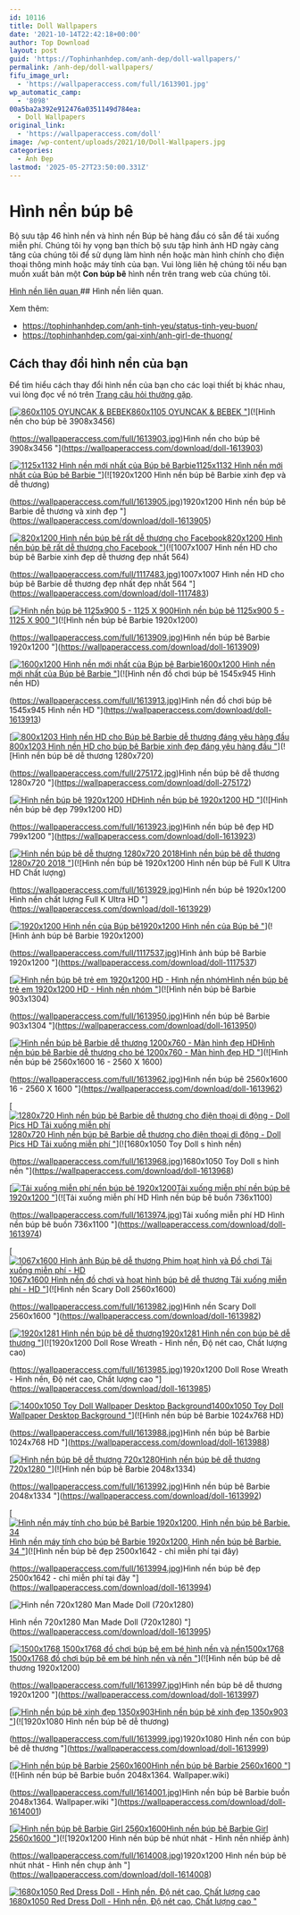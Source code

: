 ```yaml
---
id: 10116
title: Doll Wallpapers
date: '2021-10-14T22:42:18+00:00'
author: Top Download
layout: post
guid: 'https://Tophinhanhdep.com/anh-dep/doll-wallpapers/'
permalink: /anh-dep/doll-wallpapers/
fifu_image_url:
  - 'https://wallpaperaccess.com/full/1613901.jpg'
wp_automatic_camp:
  - '8098'
00a5ba2a392e912476a0351149d784ea:
  - Doll Wallpapers
original_link:
  - 'https://wallpaperaccess.com/doll'
image: /wp-content/uploads/2021/10/Doll-Wallpapers.jpg
categories:
  - Ảnh Đẹp
lastmod: '2025-05-27T23:50:00.331Z'
---
```

# Hình nền búp bê

Bộ sưu tập 46 hình nền và hình nền Búp bê hàng đầu có sẵn để tải xuống miễn phí. Chúng tôi hy vọng bạn thích bộ sưu tập hình ảnh HD ngày càng tăng của chúng tôi để sử dụng làm hình nền hoặc màn hình chính cho điện thoại thông minh hoặc máy tính của bạn. Vui lòng liên hệ chúng tôi nếu bạn muốn xuất bản một **Con búp bê** hình nền trên trang web của chúng tôi.

[Hình nền liên quan ](#related) ## Hình nền liên quan.

   
 Xem thêm:

   
- <https://tophinhanhdep.com/anh-tinh-yeu/status-tinh-yeu-buon/>
- <https://tophinhanhdep.com/gai-xinh/anh-girl-de-thuong/>

## Cách thay đổi hình nền của bạn

Để tìm hiểu cách thay đổi hình nền của bạn cho các loại thiết bị khác nhau, vui lòng đọc về nó trên [Trang câu hỏi thường gặp](https://tophinhanhdep.com/faq/).

  
[[![860x1105 OYUNCAK & BEBEK](https://wallpaperaccess.com/full/1613901.jpg)860x1105 OYUNCAK &amp; BEBEK "](https://wallpaperaccess.com/download/doll-1613901)](![Hình nền cho búp bê 3908x3456)

(https://wallpaperaccess.com/full/1613903.jpg)Hình nền cho búp bê 3908x3456 "](https://wallpaperaccess.com/download/doll-1613903)

[[![1125x1132 Hình nền mới nhất của Búp bê Barbie](https://wallpaperaccess.com/full/1117480.jpg)1125x1132 Hình nền mới nhất của Búp bê Barbie "](https://wallpaperaccess.com/download/doll-1117480)](![1920x1200 Hình nền búp bê Barbie xinh đẹp và dễ thương)

(https://wallpaperaccess.com/full/1613905.jpg)1920x1200 Hình nền búp bê Barbie dễ thương và xinh đẹp "](https://wallpaperaccess.com/download/doll-1613905)

[[![820x1200 Hình nền búp bê rất dễ thương cho Facebook](https://wallpaperaccess.com/full/1613906.jpg)820x1200 Hình nền búp bê rất dễ thương cho Facebook "](https://wallpaperaccess.com/download/doll-1613906)](![1007x1007 Hình nền HD cho búp bê Barbie xinh đẹp dễ thương đẹp nhất 564)

(https://wallpaperaccess.com/full/1117483.jpg)1007x1007 Hình nền HD cho búp bê Barbie dễ thương đẹp nhất đẹp nhất 564 "](https://wallpaperaccess.com/download/doll-1117483)

[[![Hình nền búp bê 1125x900 5 - 1125 X 900](https://wallpaperaccess.com/full/1613908.jpg)Hình nền búp bê 1125x900 5 - 1125 X 900 "](https://wallpaperaccess.com/download/doll-1613908)](![Hình nền búp bê Barbie 1920x1200)

(https://wallpaperaccess.com/full/1613909.jpg)Hình nền búp bê Barbie 1920x1200 "](https://wallpaperaccess.com/download/doll-1613909)

[[![1600x1200 Hình nền mới nhất của Búp bê Barbie](https://wallpaperaccess.com/full/1117485.jpg)1600x1200 Hình nền mới nhất của Búp bê Barbie "](https://wallpaperaccess.com/download/doll-1117485)](![Hình nền đồ chơi búp bê 1545x945 Hình nền HD)

(https://wallpaperaccess.com/full/1613913.jpg)Hình nền đồ chơi búp bê 1545x945 Hình nền HD "](https://wallpaperaccess.com/download/doll-1613913)

[[![800x1203 Hình nền HD cho Búp bê Barbie dễ thương đáng yêu hàng đầu](https://wallpaperaccess.com/full/1613920.jpg)800x1203 Hình nền HD cho búp bê Barbie xinh đẹp đáng yêu hàng đầu "](https://wallpaperaccess.com/download/doll-1613920)](![Hình nền búp bê dễ thương 1280x720)

(https://wallpaperaccess.com/full/275172.jpg)Hình nền búp bê dễ thương 1280x720 "](https://wallpaperaccess.com/download/doll-275172)

[[![Hình nền búp bê 1920x1200 HD](https://wallpaperaccess.com/full/1117572.jpg)Hình nền búp bê 1920x1200 HD "](https://wallpaperaccess.com/download/doll-1117572)](![Hình nền búp bê đẹp 799x1200 HD)

(https://wallpaperaccess.com/full/1613923.jpg)Hình nền búp bê đẹp HD 799x1200 "](https://wallpaperaccess.com/download/doll-1613923)

[[![Hình nền búp bê dễ thương 1280x720 2018](https://wallpaperaccess.com/full/1613925.jpg)Hình nền búp bê dễ thương 1280x720 2018 "](https://wallpaperaccess.com/download/doll-1613925)](![Hình nền búp bê 1920x1200 Hình nền búp bê Full K Ultra HD Chất lượng)

(https://wallpaperaccess.com/full/1613929.jpg)Hình nền búp bê 1920x1200 Hình nền chất lượng Full K Ultra HD "](https://wallpaperaccess.com/download/doll-1613929)

[[![1920x1200 Hình nền của Búp bê](https://wallpaperaccess.com/full/1613932.jpg)1920x1200 Hình nền của Búp bê "](https://wallpaperaccess.com/download/doll-1613932)](![Hình ảnh búp bê Barbie 1920x1200)

(https://wallpaperaccess.com/full/1117537.jpg)Hình ảnh búp bê Barbie 1920x1200 "](https://wallpaperaccess.com/download/doll-1117537)

[[![Hình nền búp bê trẻ em 1920x1200 HD - Hình nền nhóm](https://wallpaperaccess.com/full/1613944.jpg)Hình nền búp bê trẻ em 1920x1200 HD - Hình nền nhóm "](https://wallpaperaccess.com/download/doll-1613944)](![Hình nền búp bê Barbie 903x1304)

(https://wallpaperaccess.com/full/1613950.jpg)Hình nền búp bê Barbie 903x1304 "](https://wallpaperaccess.com/download/doll-1613950)

[[![Hình nền búp bê Barbie dễ thương 1200x760 - Màn hình đẹp HD](https://wallpaperaccess.com/full/1613960.jpg)Hình nền búp bê Barbie dễ thương cho bé 1200x760 - Màn hình đẹp HD "](https://wallpaperaccess.com/download/doll-1613960)](![Hình nền búp bê 2560x1600 16 - 2560 X 1600)

(https://wallpaperaccess.com/full/1613962.jpg)Hình nền búp bê 2560x1600 16 - 2560 X 1600 "](https://wallpaperaccess.com/download/doll-1613962)

[[![1280x720 Hình nền búp bê Barbie dễ thương cho điện thoại di động - Doll Pics HD Tải xuống miễn phí](https://wallpaperaccess.com/full/1117630.jpg)1280x720 Hình nền búp bê Barbie dễ thương cho điện thoại di động - Doll Pics HD Tải xuống miễn phí "](https://wallpaperaccess.com/download/doll-1117630)](![1680x1050 Toy Doll s hình nền)

(https://wallpaperaccess.com/full/1613968.jpg)1680x1050 Toy Doll s hình nền "](https://wallpaperaccess.com/download/doll-1613968)

[[![Tải xuống miễn phí nền búp bê 1920x1200](https://wallpaperaccess.com/full/1613970.jpg)Tải xuống miễn phí nền búp bê 1920x1200 "](https://wallpaperaccess.com/download/doll-1613970)](![Tải xuống miễn phí HD Hình nền búp bê buồn 736x1100)

(https://wallpaperaccess.com/full/1613974.jpg)Tải xuống miễn phí HD Hình nền búp bê buồn 736x1100 "](https://wallpaperaccess.com/download/doll-1613974)

[[![1067x1600 Hình ảnh Búp bê dễ thương Phim hoạt hình và Đồ chơi Tải xuống miễn phí - HD](https://wallpaperaccess.com/full/1613981.jpg)1067x1600 Hình nền đồ chơi và hoạt hình búp bê dễ thương Tải xuống miễn phí - HD "](https://wallpaperaccess.com/download/doll-1613981)](![Hình nền Scary Doll 2560x1600)

(https://wallpaperaccess.com/full/1613982.jpg)Hình nền Scary Doll 2560x1600 "](https://wallpaperaccess.com/download/doll-1613982)

[[![1920x1281 Hình nền búp bê dễ thương](https://wallpaperaccess.com/full/1613983.jpg)1920x1281 Hình nền con búp bê dễ thương "](https://wallpaperaccess.com/download/doll-1613983)](![1920x1200 Doll Rose Wreath - Hình nền, Độ nét cao, Chất lượng cao)

(https://wallpaperaccess.com/full/1613985.jpg)1920x1200 Doll Rose Wreath - Hình nền, Độ nét cao, Chất lượng cao "](https://wallpaperaccess.com/download/doll-1613985)

[[![1400x1050 Toy Doll Wallpaper Desktop Background](https://wallpaperaccess.com/full/1613986.jpg)1400x1050 Toy Doll Wallpaper Desktop Background "](https://wallpaperaccess.com/download/doll-1613986)](![Hình nền búp bê Barbie 1024x768 HD)

(https://wallpaperaccess.com/full/1613988.jpg)Hình nền búp bê Barbie 1024x768 HD "](https://wallpaperaccess.com/download/doll-1613988)

[[![Hình nền búp bê dễ thương 720x1280](https://wallpaperaccess.com/full/1613989.jpg)Hình nền búp bê dễ thương 720x1280 "](https://wallpaperaccess.com/download/doll-1613989)](![Hình nền búp bê Barbie 2048x1334)

(https://wallpaperaccess.com/full/1613992.jpg)Hình nền búp bê Barbie 2048x1334 "](https://wallpaperaccess.com/download/doll-1613992)

[[![Hình nền máy tính cho búp bê Barbie 1920x1200, Hình nền búp bê Barbie.  34](https://wallpaperaccess.com/full/1613993.jpg)Hình nền máy tính cho búp bê Barbie 1920x1200, Hình nền búp bê Barbie. 34 "](https://wallpaperaccess.com/download/doll-1613993)](![Hình nền búp bê đẹp 2500x1642 - chỉ miễn phí tại đây)

(https://wallpaperaccess.com/full/1613994.jpg)Hình nền búp bê đẹp 2500x1642 - chỉ miễn phí tại đây "](https://wallpaperaccess.com/download/doll-1613994)

[![Hình nền 720x1280 Man Made Doll (720x1280)](https://wallpaperaccess.com/full/1613995.jpg)

Hình nền 720x1280 Man Made Doll (720x1280) "](https://wallpaperaccess.com/download/doll-1613995)

[[![1500x1768 1500x1768 đồ chơi búp bê em bé hình nền và nền](https://wallpaperaccess.com/full/1613996.jpg)1500x1768 1500x1768 đồ chơi búp bê em bé hình nền và nền "](https://wallpaperaccess.com/download/doll-1613996)](![Hình nền búp bê dễ thương 1920x1200)

(https://wallpaperaccess.com/full/1613997.jpg)Hình nền búp bê dễ thương 1920x1200 "](https://wallpaperaccess.com/download/doll-1613997)

[[![Hình nền búp bê xinh đẹp 1350x903](https://wallpaperaccess.com/full/1613998.jpg)Hình nền búp bê xinh đẹp 1350x903 "](https://wallpaperaccess.com/download/doll-1613998)](![1920x1080 Hình nền búp bê dễ thương)

(https://wallpaperaccess.com/full/1613999.jpg)1920x1080 Hình nền con búp bê dễ thương "](https://wallpaperaccess.com/download/doll-1613999)

[[![Hình nền búp bê Barbie 2560x1600](https://wallpaperaccess.com/full/1614000.jpg)Hình nền búp bê Barbie 2560x1600 "](https://wallpaperaccess.com/download/doll-1614000)](![Hình nền búp bê Barbie buồn 2048x1364.  Wallpaper.wiki)

(https://wallpaperaccess.com/full/1614001.jpg)Hình nền búp bê Barbie buồn 2048x1364. Wallpaper.wiki "](https://wallpaperaccess.com/download/doll-1614001)

[[![Hình nền búp bê Barbie Girl 2560x1600](https://wallpaperaccess.com/full/1614005.jpg)Hình nền búp bê Barbie Girl 2560x1600 "](https://wallpaperaccess.com/download/doll-1614005)](![1920x1200 Hình nền búp bê nhút nhát - Hình nền nhiếp ảnh)

(https://wallpaperaccess.com/full/1614008.jpg)1920x1200 Hình nền búp bê nhút nhát - Hình nền chụp ảnh "](https://wallpaperaccess.com/download/doll-1614008)

[![1680x1050 Red Dress Doll - Hình nền, Độ nét cao, Chất lượng cao](https://wallpaperaccess.com/full/1614012.jpg)1680x1050 Red Dress Doll - Hình nền, Độ nét cao, Chất lượng cao "](https://wallpaperaccess.com/download/doll-1614012)
